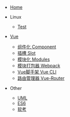 <!-- docs/_sidebar.md -->

* [Home](/)

* Linux
  * [Test](/Linux/A.md)

* [Vue](/Vue/)
  * [组件化 Component](Vue/Component.md)
  * [插槽 Slot](Vue/Slot.md)
  * [模块化 Modules](Vue/Modules.md)
  * [模块打包器 Webpack](Vue/Webpack.md)
  * [Vue脚手架 Vue CLI](Vue/Vue_CLI.md)
  * [路由管理器 Vue-Router](Vue/Vue_Router.md)

* Other
  * [UML](Others/UML/UML.md)
  * [ES6](Others/ES6/)
  * [软考](Others/ruankao/)
